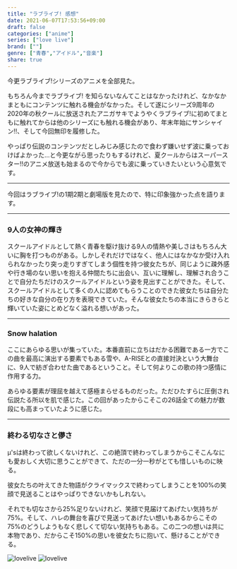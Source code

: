 ```yaml
---
title: "ラブライブ! 感想"
date: 2021-06-07T17:53:56+09:00
draft: false
categories: ["anime"]
series: ["love live"]
brand: [""]
genre: ["青春","アイドル","音楽"]
share: true
---
```

今更ラブライブ!シリーズのアニメを全部見た。  

もちろん今までラブライブ! を知らないなんてことはなかったけれど、なかなかまともにコンテンツに触れる機会がなかった。そして遂にシリーズ9周年の2020年の秋クールに放送されたアニガサキでようやくラブライブ!に初めてまともに触れてからは他のシリーズにも触れる機会があり、年末年始にサンシャイン!!、そして今回無印を履修した。  

やっぱり伝説のコンテンツだとしみじみ感じたので食わず嫌いせず波に乗っておけばよかった...と今更ながら思ったりもするけれど、夏クールからはスーパースター!!のアニメ放送も始まるので今からでも波に乗っていきたいという心意気です。

***

今回はラブライブ!の1期2期と劇場版を見たので、特に印象強かった点を語ります。

***
### 9人の女神の輝き

スクールアイドルとして熱く青春を駆け抜ける9人の情熱や美しさはもちろん大いに胸を打つものがある。しかしそれだけではなく、他人にはなかなか受け入れられなかったり突っ走りすぎてしまう個性を持つ彼女たちが、同じように疎外感や行き場のない思いを抱える仲間たちに出会い、互いに理解し、理解され合うことで自分たちだけのスクールアイドルという姿を見出すことができた。そして、スクールアイドルとして多くの人に認めてもらうことのできた彼女たちは自分たちの好きな自分の在り方を表現できていた。そんな彼女たちの本当にきらきらと輝いていた姿にとめどなく溢れる想いがあった。  

***
### Snow halation

ここにあらゆる思いが集っていた。本番直前に立ちはだかる困難である一方でこの曲を最高に演出する要素でもある雪や、A-RISEとの直接対決という大舞台に、9人で紡ぎ合わせた曲であるということ。そして何よりこの歌の持つ感情に作用する力。  

あらゆる要素が理屈を越えて感極まらせるものだった。ただひたすらに圧倒され伝説たる所以を肌で感じた。この回があったからこそこの26話全ての魅力が数段にも高まっていたように感じた。

***
### 終わる切なさと儚さ

μ'sは終わって欲しくないけれど、この絶頂で終わってしまうからこそこんなにも愛おしく大切に思うことができて、ただの一分一秒がとても惜しいものに映る。  

彼女たちの叶えてきた物語がクライマックスで終わってしまうことを100%の笑顔で見送ることはやっぱりできないかもしれない。  

それでも切なさから25%足りないけれど、笑顔で見届けてあげたい気持ちが75%。そして、ハレの舞台を喜びで見送ってあげたい想いもあるからこその75%のどうしようもなく悲しくて切ない気持ちもある。この二つの想いは共に本物であり、だからこそ150%の思いを彼女たちに抱いて、懸けることができる。

![lovelive](image1.jpeg) ![lovelive](image2.jpeg)
